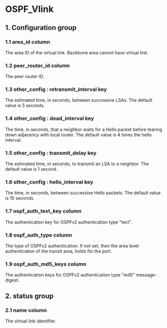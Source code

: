 # OSPF_Vlink

## 1. Configuration group

### 1.1 area_id column

The area ID of the virtual link. Backbone area cannot have virtual link.

### 1.2 peer_router_id column

The peer router ID.

### 1.3 other_config : retransmit_interval key

The estimated time, in seconds, between successive LSAs. The default value is 5
seconds.

### 1.4 other_config : dead_interval key

The time, in seconds, that a neighbor waits for a Hello packet before tearing
down adjacency with local router. The default value is 4 times the hello
interval.

### 1.5 other_config : transmit_delay key

The estimated time, in seconds, to transmit an LSA to a neighbor. The default
value is 1 second.

### 1.6 other_config : hello_interval key

The time, in seconds, between successive Hello packets. The default value is 10
seconds.

### 1.7 ospf_auth_text_key column

The authentication key for OSPFv2 authentication type "text".

### 1.8 ospf_auth_type column

The type of OSPFv2 authentication. If not set, then the area level
authentication of the transit area, holds for the port.

### 1.9 ospf_auth_md5_keys column

The authentication keys for OSPFv2 authentication type "md5" message-digest.

## 2. status group

### 2.1 name column

The virtual link identifier.

